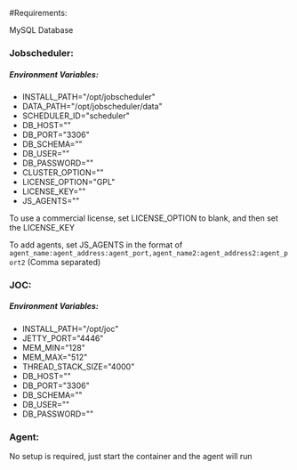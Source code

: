 #Requirements:

MySQL Database

### Jobscheduler:

##### Environment Variables:

* INSTALL_PATH="/opt/jobscheduler"
* DATA_PATH="/opt/jobscheduler/data"
* SCHEDULER_ID="scheduler"
* DB_HOST=""
* DB_PORT="3306"
* DB_SCHEMA=""
* DB_USER=""
* DB_PASSWORD=""
* CLUSTER_OPTION=""
* LICENSE_OPTION="GPL"
* LICENSE_KEY=""
* JS_AGENTS=""

To use a commercial license, set LICENSE_OPTION to blank, and then set the LICENSE_KEY

To add agents, set JS_AGENTS in the format of `agent_name:agent_address:agent_port,agent_name2:agent_address2:agent_port2` (Comma separated)

### JOC:

##### Environment Variables:

* INSTALL_PATH="/opt/joc"
* JETTY_PORT="4446"
* MEM_MIN="128"
* MEM_MAX="512"
* THREAD_STACK_SIZE="4000"
* DB_HOST=""
* DB_PORT="3306"
* DB_SCHEMA=""
* DB_USER=""
* DB_PASSWORD=""

### Agent:

No setup is required, just start the container and the agent will run
